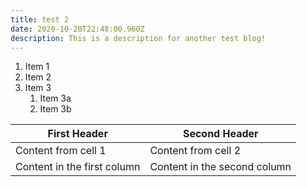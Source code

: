 ```yaml
---
title: test 2
date: 2020-10-20T22:48:00.960Z
description: This is a description for another test blog!
---
```

1. Item 1
1. Item 2
1. Item 3
   1. Item 3a
   1. Item 3b

First Header | Second Header
------------ | -------------
Content from cell 1 | Content from cell 2
Content in the first column | Content in the second column
